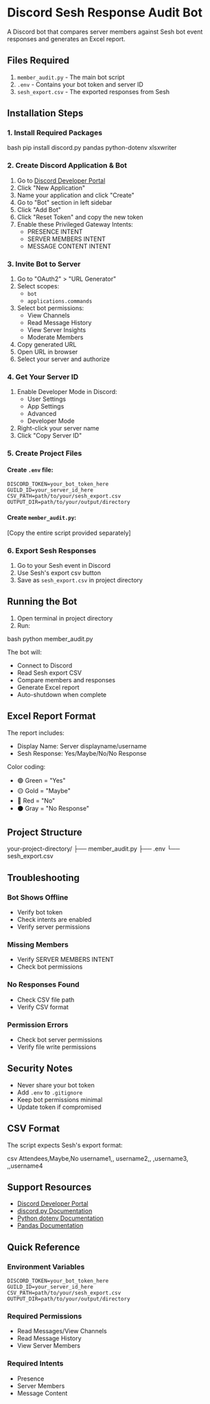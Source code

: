 # Discord Sesh Response Audit Bot

A Discord bot that compares server members against Sesh bot event responses and generates an Excel report.

## Files Required

1. `member_audit.py` - The main bot script
2. `.env` - Contains your bot token and server ID
3. `sesh_export.csv` - The exported responses from Sesh

## Installation Steps

### 1. Install Required Packages 
bash
pip install discord.py pandas python-dotenv xlsxwriter

### 2. Create Discord Application & Bot
1. Go to [Discord Developer Portal](https://discord.com/developers/applications)
2. Click "New Application"
3. Name your application and click "Create"
4. Go to "Bot" section in left sidebar
5. Click "Add Bot"
6. Click "Reset Token" and copy the new token
7. Enable these Privileged Gateway Intents:
   - PRESENCE INTENT
   - SERVER MEMBERS INTENT
   - MESSAGE CONTENT INTENT

### 3. Invite Bot to Server
1. Go to "OAuth2" > "URL Generator"
2. Select scopes:
   - `bot`
   - `applications.commands`
3. Select bot permissions:
   - View Channels
   - Read Message History
   - View Server Insights
   - Moderate Members
4. Copy generated URL
5. Open URL in browser
6. Select your server and authorize

### 4. Get Your Server ID
1. Enable Developer Mode in Discord:
   - User Settings
   - App Settings
   - Advanced
   - Developer Mode
2. Right-click your server name
3. Click "Copy Server ID"

### 5. Create Project Files

#### Create `.env` file:

```env
DISCORD_TOKEN=your_bot_token_here
GUILD_ID=your_server_id_here
CSV_PATH=path/to/your/sesh_export.csv
OUTPUT_DIR=path/to/your/output/directory
```

#### Create `member_audit.py`:
[Copy the entire script provided separately]

### 6. Export Sesh Responses
1. Go to your Sesh event in Discord
2. Use Sesh's export csv button
3. Save as `sesh_export.csv` in project directory

## Running the Bot

1. Open terminal in project directory
2. Run:

bash
python member_audit.py

The bot will:
- Connect to Discord
- Read Sesh export CSV
- Compare members and responses
- Generate Excel report
- Auto-shutdown when complete

## Excel Report Format

The report includes:
- Display Name: Server displayname/username
- Sesh Response: Yes/Maybe/No/No Response

Color coding:
- 🟢 Green = "Yes"
- 🟡 Gold = "Maybe"
- 🔴 Red = "No"
- ⚫ Gray = "No Response"

## Project Structure

your-project-directory/
├── member_audit.py
├── .env
└── sesh_export.csv

## Troubleshooting

### Bot Shows Offline
- Verify bot token
- Check intents are enabled
- Verify server permissions

### Missing Members
- Verify SERVER MEMBERS INTENT
- Check bot permissions

### No Responses Found
- Check CSV file path
- Verify CSV format

### Permission Errors
- Check bot server permissions
- Verify file write permissions

## Security Notes

- Never share your bot token
- Add `.env` to `.gitignore`
- Keep bot permissions minimal
- Update token if compromised

## CSV Format
The script expects Sesh's export format:

csv
Attendees,Maybe,No
username1,,
username2,,
,username3,
,,username4

## Support Resources

- [Discord Developer Portal](https://discord.com/developers/docs)
- [discord.py Documentation](https://discordpy.readthedocs.io/)
- [Python dotenv Documentation](https://pypi.org/project/python-dotenv/)
- [Pandas Documentation](https://pandas.pydata.org/docs/)

## Quick Reference

### Environment Variables
```env
DISCORD_TOKEN=your_bot_token_here
GUILD_ID=your_server_id_here
CSV_PATH=path/to/your/sesh_export.csv
OUTPUT_DIR=path/to/your/output/directory
```

### Required Permissions
- Read Messages/View Channels
- Read Message History
- View Server Members

### Required Intents
- Presence
- Server Members
- Message Content
